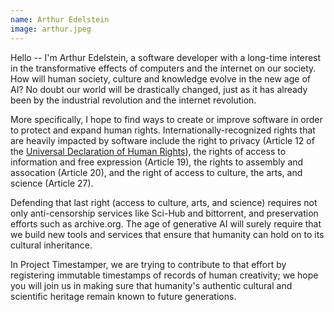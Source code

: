 ```yaml
---
name: Arthur Edelstein
image: arthur.jpeg
---
```


Hello -- I'm Arthur Edelstein, a software developer with a long-time interest in the transformative effects of computers and the internet on our society. How will human society, culture and knowledge evolve in the new age of AI? No doubt our world will be drastically changed, just as it has already been by the industrial revolution and the internet revolution.

More specifically, I hope to find ways to create or improve software in order to protect and expand human rights. Internationally-recognized rights that are heavily impacted by software include the right to privacy (Article 12 of the [Universal Declaration of Human Rights](https://www.un.org/en/about-us/universal-declaration-of-human-rights)), the rights of access to information and free expression (Article 19), the rights to assembly and assocation (Article 20), and the right of access to culture, the arts, and science (Article 27).

Defending that last right (access to culture, arts, and science) requires not only anti-censorship services like Sci-Hub and bittorrent, and preservation efforts such as archive.org. The age of generative AI will surely require that we build new tools and services that ensure that humanity can hold on to its cultural inheritance.

In Project Timestamper, we are trying to contribute to that effort by registering immutable timestamps of records of human creativity; we hope you will join us in making sure that humanity's authentic cultural and scientific heritage remain known to future generations.
